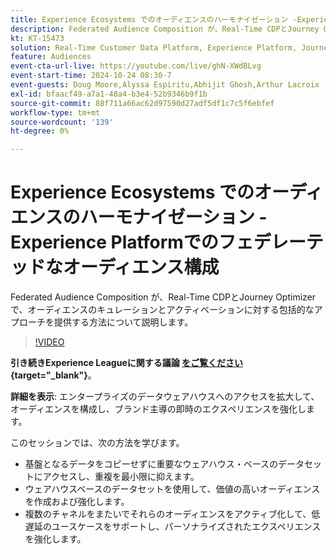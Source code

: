 ```yaml
---
title: Experience Ecosystems でのオーディエンスのハーモナイゼーション -Experience Platformでのフェデレーテッドなオーディエンス構成
description: Federated Audience Composition が、Real-Time CDPとJourney Optimizerで、オーディエンスのキュレーションとアクティベーションに対する包括的なアプローチを提供する方法について説明します。
kt: KT-15473
solution: Real-Time Customer Data Platform, Experience Platform, Journey Optimizer
feature: Audiences
event-cta-url-live: https://youtube.com/live/ghN-XWdBLvg
event-start-time: 2024-10-24 08:30-7
event-guests: Doug Moore,Alyssa Espiritu,Abhijit Ghosh,Arthur Lacroix
exl-id: bfaacf49-a7a1-48a4-b3e4-52b9346b9f1b
source-git-commit: 88f711a66ac62d97590d27adf5df1c7c5f6ebfef
workflow-type: tm+mt
source-wordcount: '139'
ht-degree: 0%

---
```


# Experience Ecosystems でのオーディエンスのハーモナイゼーション -Experience Platformでのフェデレーテッドなオーディエンス構成

Federated Audience Composition が、Real-Time CDPとJourney Optimizerで、オーディエンスのキュレーションとアクティベーションに対する包括的なアプローチを提供する方法について説明します。

>[!VIDEO](https://video.tv.adobe.com/v/3436457/?quality=12&learn=on)

**引き続きExperience Leagueに関する議論 [ をご覧ください ](https://experienceleaguecommunities.adobe.com/t5/adobe-experience-platform/adobe-experience-league-live-harmonize-audiences-in-experience/m-p/718976#M636){target="_blank"}**。

**詳細を表示**:
エンタープライズのデータウェアハウスへのアクセスを拡大して、オーディエンスを構成し、ブランド主導の即時のエクスペリエンスを強化します。

このセッションでは、次の方法を学びます。

* 基盤となるデータをコピーせずに重要なウェアハウス・ベースのデータセットにアクセスし、重複を最小限に抑えます。
* ウェアハウスベースのデータセットを使用して、価値の高いオーディエンスを作成および強化します。
* 複数のチャネルをまたいでそれらのオーディエンスをアクティブ化して、低遅延のユースケースをサポートし、パーソナライズされたエクスペリエンスを強化します。
